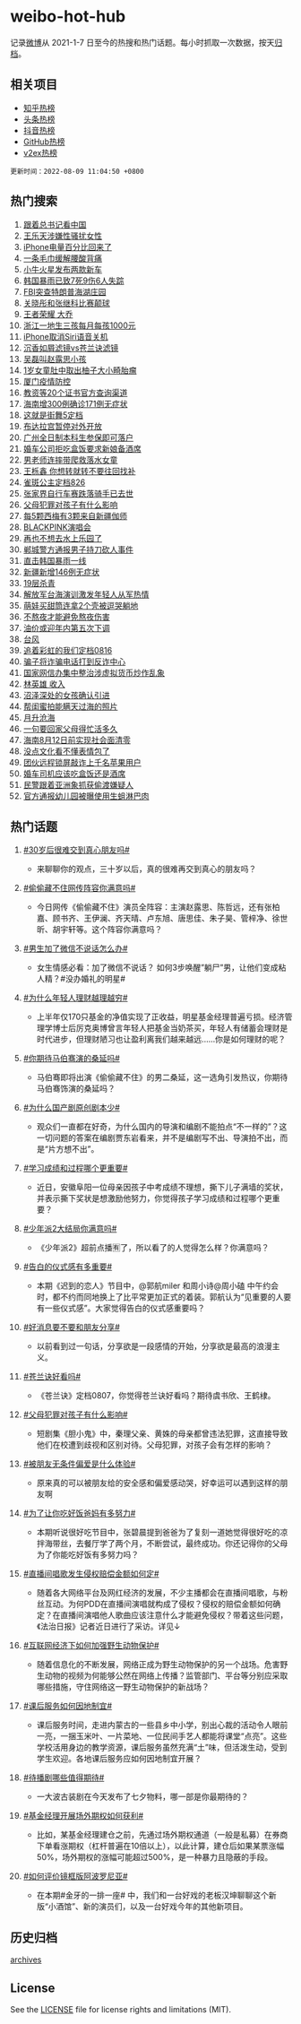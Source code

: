 # weibo-hot-hub

记录[微博](https://www.weibo.com)从 2021-1-7 日至今的热搜和热门话题。每小时抓取一次数据，按天[归档](archives)。

## 相关项目

- [知乎热榜](https://github.com/lonnyzhang423/zhihu-hot-hub)
- [头条热榜](https://github.com/lonnyzhang423/toutiao-hot-hub)
- [抖音热榜](https://github.com/lonnyzhang423/douyin-hot-hub)
- [GitHub热榜](https://github.com/lonnyzhang423/github-hot-hub)
- [v2ex热榜](https://github.com/lonnyzhang423/v2ex-hot-hub)


`更新时间：2022-08-09 11:04:50 +0800`

## 热门搜索

1. [跟着总书记看中国](https://m.weibo.cn/search?containerid=100103type%3D1%26t%3D10%26q%3D%23%E8%B7%9F%E7%9D%80%E6%80%BB%E4%B9%A6%E8%AE%B0%E7%9C%8B%E4%B8%AD%E5%9B%BD%23&stream_entry_id=51&isnewpage=1&extparam=seat%3D1%26cate%3D10103%26dgr%3D0%26filter_type%3Drealtimehot%26c_type%3D51%26pos%3D0%26display_time%3D1660014289%26pre_seqid%3D166001428925601863295&luicode=10000011&lfid=106003type%253D25%2526t%253D3%2526disable_hot%253D1%2526filter_type%253Drealtimehot)
1. [王乐天涉嫌性骚扰女性](https://m.weibo.cn/search?containerid=100103type%3D1%26t%3D10%26q%3D%23%E7%8E%8B%E4%B9%90%E5%A4%A9%E6%B6%89%E5%AB%8C%E6%80%A7%E9%AA%9A%E6%89%B0%E5%A5%B3%E6%80%A7%23&stream_entry_id=31&isnewpage=1&extparam=seat%3D1%26cate%3D0%26flag%3D1%26pos%3D0%26realpos%3D1%26dgr%3D0%26filter_type%3Drealtimehot%26c_type%3D31%26lcate%3D5001%26display_time%3D1660014289%26pre_seqid%3D166001428925601863295&luicode=10000011&lfid=106003type%253D25%2526t%253D3%2526disable_hot%253D1%2526filter_type%253Drealtimehot)
1. [iPhone电量百分比回来了](https://m.weibo.cn/search?containerid=100103type%3D1%26t%3D10%26q%3D%23iPhone%E7%94%B5%E9%87%8F%E7%99%BE%E5%88%86%E6%AF%94%E5%9B%9E%E6%9D%A5%E4%BA%86%23&stream_entry_id=31&isnewpage=1&extparam=seat%3D1%26cate%3D0%26flag%3D2%26pos%3D1%26realpos%3D2%26dgr%3D0%26filter_type%3Drealtimehot%26c_type%3D31%26lcate%3D5001%26display_time%3D1660014289%26pre_seqid%3D166001428925601863295&luicode=10000011&lfid=106003type%253D25%2526t%253D3%2526disable_hot%253D1%2526filter_type%253Drealtimehot)
1. [一条毛巾缓解腰酸背痛](https://m.weibo.cn/search?containerid=100103type%3D1%26t%3D10%26q%3D%23%E4%B8%80%E6%9D%A1%E6%AF%9B%E5%B7%BE%E7%BC%93%E8%A7%A3%E8%85%B0%E9%85%B8%E8%83%8C%E7%97%9B%23&stream_entry_id=31&isnewpage=1&extparam=seat%3D1%26cate%3D0%26flag%3D16%26pos%3D2%26realpos%3D3%26dgr%3D0%26filter_type%3Drealtimehot%26c_type%3D31%26lcate%3D5001%26display_time%3D1660014289%26pre_seqid%3D166001428925601863295&luicode=10000011&lfid=106003type%253D25%2526t%253D3%2526disable_hot%253D1%2526filter_type%253Drealtimehot)
1. [小牛火星发布两款新车](https://m.weibo.cn/search?containerid=100103type%3D1%26t%3D10%26q%3D%23%E5%B0%8F%E7%89%9B%E7%81%AB%E6%98%9F%E5%8F%91%E5%B8%83%E4%B8%A4%E6%AC%BE%E6%96%B0%E8%BD%A6%23&stream_entry_id=31&isnewpage=1&extparam=seat%3D1%26cate%3D0%26topic_ad%3D1%26pos%3D3%26adid%3D162125%26dgr%3D0%26filter_type%3Drealtimehot%26c_type%3D31%26lcate%3D5001%26display_time%3D1660014289%26pre_seqid%3D166001428925601863295&luicode=10000011&lfid=106003type%253D25%2526t%253D3%2526disable_hot%253D1%2526filter_type%253Drealtimehot)
1. [韩国暴雨已致7死9伤6人失踪](https://m.weibo.cn/search?containerid=100103type%3D1%26t%3D10%26q%3D%23%E9%9F%A9%E5%9B%BD%E6%9A%B4%E9%9B%A8%E5%B7%B2%E8%87%B47%E6%AD%BB9%E4%BC%A46%E4%BA%BA%E5%A4%B1%E8%B8%AA%23&stream_entry_id=31&isnewpage=1&extparam=seat%3D1%26cate%3D0%26flag%3D1%26pos%3D4%26realpos%3D4%26dgr%3D0%26filter_type%3Drealtimehot%26c_type%3D31%26lcate%3D5001%26display_time%3D1660014289%26pre_seqid%3D166001428925601863295&luicode=10000011&lfid=106003type%253D25%2526t%253D3%2526disable_hot%253D1%2526filter_type%253Drealtimehot)
1. [FBI突查特朗普海湖庄园](https://m.weibo.cn/search?containerid=100103type%3D1%26t%3D10%26q%3D%23FBI%E7%AA%81%E6%9F%A5%E7%89%B9%E6%9C%97%E6%99%AE%E6%B5%B7%E6%B9%96%E5%BA%84%E5%9B%AD%23&stream_entry_id=31&isnewpage=1&extparam=seat%3D1%26cate%3D0%26flag%3D0%26pos%3D5%26realpos%3D5%26dgr%3D0%26filter_type%3Drealtimehot%26c_type%3D31%26lcate%3D5001%26display_time%3D1660014289%26pre_seqid%3D166001428925601863295&luicode=10000011&lfid=106003type%253D25%2526t%253D3%2526disable_hot%253D1%2526filter_type%253Drealtimehot)
1. [关晓彤和张继科比赛颠球](https://m.weibo.cn/search?containerid=100103type%3D1%26t%3D10%26q%3D%23%E5%85%B3%E6%99%93%E5%BD%A4%E5%92%8C%E5%BC%A0%E7%BB%A7%E7%A7%91%E6%AF%94%E8%B5%9B%E9%A2%A0%E7%90%83%23&stream_entry_id=31&isnewpage=1&extparam=seat%3D1%26cate%3D0%26flag%3D1%26pos%3D6%26realpos%3D6%26dgr%3D0%26filter_type%3Drealtimehot%26c_type%3D31%26lcate%3D5001%26display_time%3D1660014289%26pre_seqid%3D166001428925601863295&luicode=10000011&lfid=106003type%253D25%2526t%253D3%2526disable_hot%253D1%2526filter_type%253Drealtimehot)
1. [王者荣耀 大乔](https://m.weibo.cn/search?containerid=100103type%3D1%26t%3D10%26q%3D%E7%8E%8B%E8%80%85%E8%8D%A3%E8%80%80+%E5%A4%A7%E4%B9%94&stream_entry_id=31&isnewpage=1&extparam=seat%3D1%26cate%3D0%26flag%3D0%26pos%3D7%26realpos%3D7%26dgr%3D0%26filter_type%3Drealtimehot%26c_type%3D31%26lcate%3D5001%26display_time%3D1660014289%26pre_seqid%3D166001428925601863295&luicode=10000011&lfid=106003type%253D25%2526t%253D3%2526disable_hot%253D1%2526filter_type%253Drealtimehot)
1. [浙江一地生三孩每月每孩1000元](https://m.weibo.cn/search?containerid=100103type%3D1%26t%3D10%26q%3D%23%E6%B5%99%E6%B1%9F%E4%B8%80%E5%9C%B0%E7%94%9F%E4%B8%89%E5%AD%A9%E6%AF%8F%E6%9C%88%E6%AF%8F%E5%AD%A91000%E5%85%83%23&stream_entry_id=31&isnewpage=1&extparam=seat%3D1%26cate%3D0%26flag%3D0%26pos%3D8%26realpos%3D8%26dgr%3D0%26filter_type%3Drealtimehot%26c_type%3D31%26lcate%3D5001%26display_time%3D1660014289%26pre_seqid%3D166001428925601863295&luicode=10000011&lfid=106003type%253D25%2526t%253D3%2526disable_hot%253D1%2526filter_type%253Drealtimehot)
1. [iPhone取消Siri语音关机](https://m.weibo.cn/search?containerid=100103type%3D1%26t%3D10%26q%3D%23iPhone%E5%8F%96%E6%B6%88Siri%E8%AF%AD%E9%9F%B3%E5%85%B3%E6%9C%BA%23&stream_entry_id=31&isnewpage=1&extparam=seat%3D1%26cate%3D0%26flag%3D0%26pos%3D9%26realpos%3D9%26dgr%3D0%26filter_type%3Drealtimehot%26c_type%3D31%26lcate%3D5001%26display_time%3D1660014289%26pre_seqid%3D166001428925601863295&luicode=10000011&lfid=106003type%253D25%2526t%253D3%2526disable_hot%253D1%2526filter_type%253Drealtimehot)
1. [沉香如屑滤镜vs苍兰诀滤镜](https://m.weibo.cn/search?containerid=100103type%3D1%26t%3D10%26q%3D%23%E6%B2%89%E9%A6%99%E5%A6%82%E5%B1%91%E6%BB%A4%E9%95%9Cvs%E8%8B%8D%E5%85%B0%E8%AF%80%E6%BB%A4%E9%95%9C%23&stream_entry_id=31&isnewpage=1&extparam=seat%3D1%26cate%3D0%26flag%3D0%26pos%3D10%26realpos%3D10%26dgr%3D0%26filter_type%3Drealtimehot%26c_type%3D31%26lcate%3D5001%26display_time%3D1660014289%26pre_seqid%3D166001428925601863295&luicode=10000011&lfid=106003type%253D25%2526t%253D3%2526disable_hot%253D1%2526filter_type%253Drealtimehot)
1. [吴磊叫赵露思小孩](https://m.weibo.cn/search?containerid=100103type%3D1%26t%3D10%26q%3D%E5%90%B4%E7%A3%8A%E5%8F%AB%E8%B5%B5%E9%9C%B2%E6%80%9D%E5%B0%8F%E5%AD%A9&stream_entry_id=31&isnewpage=1&extparam=seat%3D1%26cate%3D0%26flag%3D0%26pos%3D11%26realpos%3D11%26dgr%3D0%26filter_type%3Drealtimehot%26c_type%3D31%26lcate%3D5001%26display_time%3D1660014289%26pre_seqid%3D166001428925601863295&luicode=10000011&lfid=106003type%253D25%2526t%253D3%2526disable_hot%253D1%2526filter_type%253Drealtimehot)
1. [1岁女童肚中取出柚子大小畸胎瘤](https://m.weibo.cn/search?containerid=100103type%3D1%26t%3D10%26q%3D%231%E5%B2%81%E5%A5%B3%E7%AB%A5%E8%82%9A%E4%B8%AD%E5%8F%96%E5%87%BA%E6%9F%9A%E5%AD%90%E5%A4%A7%E5%B0%8F%E7%95%B8%E8%83%8E%E7%98%A4%23&stream_entry_id=31&isnewpage=1&extparam=seat%3D1%26cate%3D0%26flag%3D0%26pos%3D12%26realpos%3D12%26dgr%3D0%26filter_type%3Drealtimehot%26c_type%3D31%26lcate%3D5001%26display_time%3D1660014289%26pre_seqid%3D166001428925601863295&luicode=10000011&lfid=106003type%253D25%2526t%253D3%2526disable_hot%253D1%2526filter_type%253Drealtimehot)
1. [厦门疫情防控](https://m.weibo.cn/search?containerid=100103type%3D1%26t%3D10%26q%3D%E5%8E%A6%E9%97%A8%E7%96%AB%E6%83%85%E9%98%B2%E6%8E%A7&stream_entry_id=31&isnewpage=1&extparam=seat%3D1%26cate%3D0%26flag%3D1%26pos%3D13%26realpos%3D13%26dgr%3D0%26filter_type%3Drealtimehot%26c_type%3D31%26lcate%3D5001%26display_time%3D1660014289%26pre_seqid%3D166001428925601863295&luicode=10000011&lfid=106003type%253D25%2526t%253D3%2526disable_hot%253D1%2526filter_type%253Drealtimehot)
1. [教资等20个证书官方查询渠道](https://m.weibo.cn/search?containerid=100103type%3D1%26t%3D10%26q%3D%23%E6%95%99%E8%B5%84%E7%AD%8920%E4%B8%AA%E8%AF%81%E4%B9%A6%E5%AE%98%E6%96%B9%E6%9F%A5%E8%AF%A2%E6%B8%A0%E9%81%93%23&stream_entry_id=31&isnewpage=1&extparam=seat%3D1%26cate%3D0%26flag%3D1%26pos%3D14%26realpos%3D14%26dgr%3D0%26filter_type%3Drealtimehot%26c_type%3D31%26lcate%3D5001%26display_time%3D1660014289%26pre_seqid%3D166001428925601863295&luicode=10000011&lfid=106003type%253D25%2526t%253D3%2526disable_hot%253D1%2526filter_type%253Drealtimehot)
1. [海南增300例确诊171例无症状](https://m.weibo.cn/search?containerid=100103type%3D1%26t%3D10%26q%3D%23%E6%B5%B7%E5%8D%97%E5%A2%9E300%E4%BE%8B%E7%A1%AE%E8%AF%8A171%E4%BE%8B%E6%97%A0%E7%97%87%E7%8A%B6%23&stream_entry_id=31&isnewpage=1&extparam=seat%3D1%26cate%3D0%26flag%3D1%26pos%3D15%26realpos%3D15%26dgr%3D0%26filter_type%3Drealtimehot%26c_type%3D31%26lcate%3D5001%26display_time%3D1660014289%26pre_seqid%3D166001428925601863295&luicode=10000011&lfid=106003type%253D25%2526t%253D3%2526disable_hot%253D1%2526filter_type%253Drealtimehot)
1. [这就是街舞5定档](https://m.weibo.cn/search?containerid=100103type%3D1%26t%3D10%26q%3D%23%E8%BF%99%E5%B0%B1%E6%98%AF%E8%A1%97%E8%88%9E5%E5%AE%9A%E6%A1%A3%23&stream_entry_id=31&isnewpage=1&extparam=seat%3D1%26cate%3D0%26flag%3D1%26pos%3D16%26realpos%3D16%26dgr%3D0%26filter_type%3Drealtimehot%26c_type%3D31%26lcate%3D5001%26display_time%3D1660014289%26pre_seqid%3D166001428925601863295&luicode=10000011&lfid=106003type%253D25%2526t%253D3%2526disable_hot%253D1%2526filter_type%253Drealtimehot)
1. [布达拉宫暂停对外开放](https://m.weibo.cn/search?containerid=100103type%3D1%26t%3D10%26q%3D%23%E5%B8%83%E8%BE%BE%E6%8B%89%E5%AE%AB%E6%9A%82%E5%81%9C%E5%AF%B9%E5%A4%96%E5%BC%80%E6%94%BE%23&stream_entry_id=31&isnewpage=1&extparam=seat%3D1%26cate%3D0%26flag%3D1%26pos%3D17%26realpos%3D17%26dgr%3D0%26filter_type%3Drealtimehot%26c_type%3D31%26lcate%3D5001%26display_time%3D1660014289%26pre_seqid%3D166001428925601863295&luicode=10000011&lfid=106003type%253D25%2526t%253D3%2526disable_hot%253D1%2526filter_type%253Drealtimehot)
1. [广州全日制本科生参保即可落户](https://m.weibo.cn/search?containerid=100103type%3D1%26t%3D10%26q%3D%23%E5%B9%BF%E5%B7%9E%E5%85%A8%E6%97%A5%E5%88%B6%E6%9C%AC%E7%A7%91%E7%94%9F%E5%8F%82%E4%BF%9D%E5%8D%B3%E5%8F%AF%E8%90%BD%E6%88%B7%23&stream_entry_id=31&isnewpage=1&extparam=seat%3D1%26cate%3D0%26flag%3D1%26pos%3D18%26realpos%3D18%26dgr%3D0%26filter_type%3Drealtimehot%26c_type%3D31%26lcate%3D5001%26display_time%3D1660014289%26pre_seqid%3D166001428925601863295&luicode=10000011&lfid=106003type%253D25%2526t%253D3%2526disable_hot%253D1%2526filter_type%253Drealtimehot)
1. [婚车公司拒吃盒饭要求新娘备酒席](https://m.weibo.cn/search?containerid=100103type%3D1%26t%3D10%26q%3D%23%E5%A9%9A%E8%BD%A6%E5%85%AC%E5%8F%B8%E6%8B%92%E5%90%83%E7%9B%92%E9%A5%AD%E8%A6%81%E6%B1%82%E6%96%B0%E5%A8%98%E5%A4%87%E9%85%92%E5%B8%AD%23&stream_entry_id=31&isnewpage=1&extparam=seat%3D1%26cate%3D0%26flag%3D0%26pos%3D19%26realpos%3D19%26dgr%3D0%26filter_type%3Drealtimehot%26c_type%3D31%26lcate%3D5001%26display_time%3D1660014289%26pre_seqid%3D166001428925601863295&luicode=10000011&lfid=106003type%253D25%2526t%253D3%2526disable_hot%253D1%2526filter_type%253Drealtimehot)
1. [男老师连摔带爬救落水女童](https://m.weibo.cn/search?containerid=100103type%3D1%26t%3D10%26q%3D%23%E7%94%B7%E8%80%81%E5%B8%88%E8%BF%9E%E6%91%94%E5%B8%A6%E7%88%AC%E6%95%91%E8%90%BD%E6%B0%B4%E5%A5%B3%E7%AB%A5%23&stream_entry_id=31&isnewpage=1&extparam=seat%3D1%26cate%3D0%26flag%3D1%26pos%3D20%26realpos%3D20%26dgr%3D0%26filter_type%3Drealtimehot%26c_type%3D31%26lcate%3D5001%26display_time%3D1660014289%26pre_seqid%3D166001428925601863295&luicode=10000011&lfid=106003type%253D25%2526t%253D3%2526disable_hot%253D1%2526filter_type%253Drealtimehot)
1. [王栎鑫 你想转就转不要往回找补](https://m.weibo.cn/search?containerid=100103type%3D1%26t%3D10%26q%3D%E7%8E%8B%E6%A0%8E%E9%91%AB+%E4%BD%A0%E6%83%B3%E8%BD%AC%E5%B0%B1%E8%BD%AC%E4%B8%8D%E8%A6%81%E5%BE%80%E5%9B%9E%E6%89%BE%E8%A1%A5&stream_entry_id=31&isnewpage=1&extparam=seat%3D1%26cate%3D0%26flag%3D0%26pos%3D21%26realpos%3D21%26dgr%3D0%26filter_type%3Drealtimehot%26c_type%3D31%26lcate%3D5001%26display_time%3D1660014289%26pre_seqid%3D166001428925601863295&luicode=10000011&lfid=106003type%253D25%2526t%253D3%2526disable_hot%253D1%2526filter_type%253Drealtimehot)
1. [雀斑公主定档826](https://m.weibo.cn/search?containerid=100103type%3D1%26t%3D10%26q%3D%23%E9%9B%80%E6%96%91%E5%85%AC%E4%B8%BB%E5%AE%9A%E6%A1%A3826%23&stream_entry_id=31&isnewpage=1&extparam=seat%3D1%26cate%3D0%26flag%3D1%26pos%3D22%26realpos%3D22%26dgr%3D0%26filter_type%3Drealtimehot%26c_type%3D31%26lcate%3D5001%26display_time%3D1660014289%26pre_seqid%3D166001428925601863295&luicode=10000011&lfid=106003type%253D25%2526t%253D3%2526disable_hot%253D1%2526filter_type%253Drealtimehot)
1. [张家界自行车赛跌落骑手已去世](https://m.weibo.cn/search?containerid=100103type%3D1%26t%3D10%26q%3D%23%E5%BC%A0%E5%AE%B6%E7%95%8C%E8%87%AA%E8%A1%8C%E8%BD%A6%E8%B5%9B%E8%B7%8C%E8%90%BD%E9%AA%91%E6%89%8B%E5%B7%B2%E5%8E%BB%E4%B8%96%23&stream_entry_id=31&isnewpage=1&extparam=seat%3D1%26cate%3D0%26flag%3D0%26pos%3D23%26realpos%3D23%26dgr%3D0%26filter_type%3Drealtimehot%26c_type%3D31%26lcate%3D5001%26display_time%3D1660014289%26pre_seqid%3D166001428925601863295&luicode=10000011&lfid=106003type%253D25%2526t%253D3%2526disable_hot%253D1%2526filter_type%253Drealtimehot)
1. [父母犯罪对孩子有什么影响](https://m.weibo.cn/search?containerid=100103type%3D1%26t%3D10%26q%3D%23%E7%88%B6%E6%AF%8D%E7%8A%AF%E7%BD%AA%E5%AF%B9%E5%AD%A9%E5%AD%90%E6%9C%89%E4%BB%80%E4%B9%88%E5%BD%B1%E5%93%8D%23&stream_entry_id=31&isnewpage=1&extparam=seat%3D1%26cate%3D0%26flag%3D1%26pos%3D24%26realpos%3D24%26dgr%3D0%26filter_type%3Drealtimehot%26c_type%3D31%26lcate%3D5001%26display_time%3D1660014289%26pre_seqid%3D166001428925601863295&luicode=10000011&lfid=106003type%253D25%2526t%253D3%2526disable_hot%253D1%2526filter_type%253Drealtimehot)
1. [每5颗西梅有3颗来自新疆伽师](https://m.weibo.cn/search?containerid=100103type%3D1%26t%3D10%26q%3D%23%E6%AF%8F5%E9%A2%97%E8%A5%BF%E6%A2%85%E6%9C%893%E9%A2%97%E6%9D%A5%E8%87%AA%E6%96%B0%E7%96%86%E4%BC%BD%E5%B8%88%23&stream_entry_id=31&isnewpage=1&extparam=seat%3D1%26cate%3D0%26flag%3D1%26pos%3D25%26realpos%3D25%26dgr%3D0%26filter_type%3Drealtimehot%26c_type%3D31%26lcate%3D5001%26display_time%3D1660014289%26pre_seqid%3D166001428925601863295&luicode=10000011&lfid=106003type%253D25%2526t%253D3%2526disable_hot%253D1%2526filter_type%253Drealtimehot)
1. [BLACKPINK演唱会](https://m.weibo.cn/search?containerid=100103type%3D1%26t%3D10%26q%3D%23BLACKPINK%E6%BC%94%E5%94%B1%E4%BC%9A%23&stream_entry_id=31&isnewpage=1&extparam=seat%3D1%26cate%3D0%26flag%3D0%26pos%3D26%26realpos%3D26%26dgr%3D0%26filter_type%3Drealtimehot%26c_type%3D31%26lcate%3D5001%26display_time%3D1660014289%26pre_seqid%3D166001428925601863295&luicode=10000011&lfid=106003type%253D25%2526t%253D3%2526disable_hot%253D1%2526filter_type%253Drealtimehot)
1. [再也不想去水上乐园了](https://m.weibo.cn/search?containerid=100103type%3D1%26t%3D10%26q%3D%23%E5%86%8D%E4%B9%9F%E4%B8%8D%E6%83%B3%E5%8E%BB%E6%B0%B4%E4%B8%8A%E4%B9%90%E5%9B%AD%E4%BA%86%23&stream_entry_id=31&isnewpage=1&extparam=seat%3D1%26cate%3D0%26flag%3D0%26pos%3D27%26realpos%3D27%26dgr%3D0%26filter_type%3Drealtimehot%26c_type%3D31%26lcate%3D5001%26display_time%3D1660014289%26pre_seqid%3D166001428925601863295&luicode=10000011&lfid=106003type%253D25%2526t%253D3%2526disable_hot%253D1%2526filter_type%253Drealtimehot)
1. [郸城警方通报男子持刀砍人事件](https://m.weibo.cn/search?containerid=100103type%3D1%26t%3D10%26q%3D%23%E9%83%B8%E5%9F%8E%E8%AD%A6%E6%96%B9%E9%80%9A%E6%8A%A5%E7%94%B7%E5%AD%90%E6%8C%81%E5%88%80%E7%A0%8D%E4%BA%BA%E4%BA%8B%E4%BB%B6%23&stream_entry_id=31&isnewpage=1&extparam=seat%3D1%26cate%3D0%26flag%3D0%26pos%3D28%26realpos%3D28%26dgr%3D0%26filter_type%3Drealtimehot%26c_type%3D31%26lcate%3D5001%26display_time%3D1660014289%26pre_seqid%3D166001428925601863295&luicode=10000011&lfid=106003type%253D25%2526t%253D3%2526disable_hot%253D1%2526filter_type%253Drealtimehot)
1. [直击韩国暴雨一线](https://m.weibo.cn/search?containerid=100103type%3D1%26t%3D10%26q%3D%23%E7%9B%B4%E5%87%BB%E9%9F%A9%E5%9B%BD%E6%9A%B4%E9%9B%A8%E4%B8%80%E7%BA%BF%23&stream_entry_id=31&isnewpage=1&extparam=seat%3D1%26cate%3D0%26flag%3D1%26pos%3D29%26realpos%3D29%26dgr%3D0%26filter_type%3Drealtimehot%26c_type%3D31%26lcate%3D5001%26display_time%3D1660014289%26pre_seqid%3D166001428925601863295&luicode=10000011&lfid=106003type%253D25%2526t%253D3%2526disable_hot%253D1%2526filter_type%253Drealtimehot)
1. [新疆新增146例无症状](https://m.weibo.cn/search?containerid=100103type%3D1%26t%3D10%26q%3D%23%E6%96%B0%E7%96%86%E6%96%B0%E5%A2%9E146%E4%BE%8B%E6%97%A0%E7%97%87%E7%8A%B6%23&stream_entry_id=31&isnewpage=1&extparam=seat%3D1%26cate%3D0%26flag%3D0%26pos%3D30%26realpos%3D30%26dgr%3D0%26filter_type%3Drealtimehot%26c_type%3D31%26lcate%3D5001%26display_time%3D1660014289%26pre_seqid%3D166001428925601863295&luicode=10000011&lfid=106003type%253D25%2526t%253D3%2526disable_hot%253D1%2526filter_type%253Drealtimehot)
1. [19层杀青](https://m.weibo.cn/search?containerid=100103type%3D1%26t%3D10%26q%3D%2319%E5%B1%82%E6%9D%80%E9%9D%92%23&stream_entry_id=31&isnewpage=1&extparam=seat%3D1%26cate%3D0%26flag%3D1%26pos%3D31%26realpos%3D31%26dgr%3D0%26filter_type%3Drealtimehot%26c_type%3D31%26lcate%3D5001%26display_time%3D1660014289%26pre_seqid%3D166001428925601863295&luicode=10000011&lfid=106003type%253D25%2526t%253D3%2526disable_hot%253D1%2526filter_type%253Drealtimehot)
1. [解放军台海演训激发年轻人从军热情](https://m.weibo.cn/search?containerid=100103type%3D1%26t%3D10%26q%3D%23%E8%A7%A3%E6%94%BE%E5%86%9B%E5%8F%B0%E6%B5%B7%E6%BC%94%E8%AE%AD%E6%BF%80%E5%8F%91%E5%B9%B4%E8%BD%BB%E4%BA%BA%E4%BB%8E%E5%86%9B%E7%83%AD%E6%83%85%23&stream_entry_id=31&isnewpage=1&extparam=seat%3D1%26cate%3D0%26flag%3D0%26pos%3D32%26realpos%3D32%26dgr%3D0%26filter_type%3Drealtimehot%26c_type%3D31%26lcate%3D5001%26display_time%3D1660014289%26pre_seqid%3D166001428925601863295&luicode=10000011&lfid=106003type%253D25%2526t%253D3%2526disable_hot%253D1%2526filter_type%253Drealtimehot)
1. [萌娃买甜筒连拿2个壳被逗哭躺地](https://m.weibo.cn/search?containerid=100103type%3D1%26t%3D10%26q%3D%23%E8%90%8C%E5%A8%83%E4%B9%B0%E7%94%9C%E7%AD%92%E8%BF%9E%E6%8B%BF2%E4%B8%AA%E5%A3%B3%E8%A2%AB%E9%80%97%E5%93%AD%E8%BA%BA%E5%9C%B0%23&stream_entry_id=31&isnewpage=1&extparam=seat%3D1%26cate%3D0%26flag%3D1%26pos%3D33%26realpos%3D33%26dgr%3D0%26filter_type%3Drealtimehot%26c_type%3D31%26lcate%3D5001%26display_time%3D1660014289%26pre_seqid%3D166001428925601863295&luicode=10000011&lfid=106003type%253D25%2526t%253D3%2526disable_hot%253D1%2526filter_type%253Drealtimehot)
1. [不熬夜才能避免熬夜伤害](https://m.weibo.cn/search?containerid=100103type%3D1%26t%3D10%26q%3D%23%E4%B8%8D%E7%86%AC%E5%A4%9C%E6%89%8D%E8%83%BD%E9%81%BF%E5%85%8D%E7%86%AC%E5%A4%9C%E4%BC%A4%E5%AE%B3%23&stream_entry_id=31&isnewpage=1&extparam=seat%3D1%26cate%3D0%26flag%3D1%26pos%3D34%26realpos%3D34%26dgr%3D0%26filter_type%3Drealtimehot%26c_type%3D31%26lcate%3D5001%26display_time%3D1660014289%26pre_seqid%3D166001428925601863295&luicode=10000011&lfid=106003type%253D25%2526t%253D3%2526disable_hot%253D1%2526filter_type%253Drealtimehot)
1. [油价或迎年内第五次下调](https://m.weibo.cn/search?containerid=100103type%3D1%26t%3D10%26q%3D%23%E6%B2%B9%E4%BB%B7%E6%88%96%E8%BF%8E%E5%B9%B4%E5%86%85%E7%AC%AC%E4%BA%94%E6%AC%A1%E4%B8%8B%E8%B0%83%23&stream_entry_id=31&isnewpage=1&extparam=seat%3D1%26cate%3D0%26flag%3D0%26pos%3D35%26realpos%3D35%26dgr%3D0%26filter_type%3Drealtimehot%26c_type%3D31%26lcate%3D5001%26display_time%3D1660014289%26pre_seqid%3D166001428925601863295&luicode=10000011&lfid=106003type%253D25%2526t%253D3%2526disable_hot%253D1%2526filter_type%253Drealtimehot)
1. [台风](https://m.weibo.cn/search?containerid=100103type%3D1%26t%3D10%26q%3D%23%E5%8F%B0%E9%A3%8E%23&stream_entry_id=31&isnewpage=1&extparam=seat%3D1%26cate%3D0%26flag%3D0%26pos%3D36%26realpos%3D36%26dgr%3D0%26filter_type%3Drealtimehot%26c_type%3D31%26lcate%3D5001%26display_time%3D1660014289%26pre_seqid%3D166001428925601863295&luicode=10000011&lfid=106003type%253D25%2526t%253D3%2526disable_hot%253D1%2526filter_type%253Drealtimehot)
1. [追着彩虹的我们定档0816](https://m.weibo.cn/search?containerid=100103type%3D1%26t%3D10%26q%3D%23%E8%BF%BD%E7%9D%80%E5%BD%A9%E8%99%B9%E7%9A%84%E6%88%91%E4%BB%AC%E5%AE%9A%E6%A1%A30816%23&stream_entry_id=31&isnewpage=1&extparam=seat%3D1%26cate%3D0%26flag%3D1%26pos%3D37%26realpos%3D37%26dgr%3D0%26filter_type%3Drealtimehot%26c_type%3D31%26lcate%3D5001%26display_time%3D1660014289%26pre_seqid%3D166001428925601863295&luicode=10000011&lfid=106003type%253D25%2526t%253D3%2526disable_hot%253D1%2526filter_type%253Drealtimehot)
1. [骗子将诈骗电话打到反诈中心](https://m.weibo.cn/search?containerid=100103type%3D1%26t%3D10%26q%3D%23%E9%AA%97%E5%AD%90%E5%B0%86%E8%AF%88%E9%AA%97%E7%94%B5%E8%AF%9D%E6%89%93%E5%88%B0%E5%8F%8D%E8%AF%88%E4%B8%AD%E5%BF%83%23&stream_entry_id=31&isnewpage=1&extparam=seat%3D1%26cate%3D0%26flag%3D1%26pos%3D38%26realpos%3D38%26dgr%3D0%26filter_type%3Drealtimehot%26c_type%3D31%26lcate%3D5001%26display_time%3D1660014289%26pre_seqid%3D166001428925601863295&luicode=10000011&lfid=106003type%253D25%2526t%253D3%2526disable_hot%253D1%2526filter_type%253Drealtimehot)
1. [国家网信办集中整治涉虚拟货币炒作乱象](https://m.weibo.cn/search?containerid=100103type%3D1%26t%3D10%26q%3D%23%E5%9B%BD%E5%AE%B6%E7%BD%91%E4%BF%A1%E5%8A%9E%E9%9B%86%E4%B8%AD%E6%95%B4%E6%B2%BB%E6%B6%89%E8%99%9A%E6%8B%9F%E8%B4%A7%E5%B8%81%E7%82%92%E4%BD%9C%E4%B9%B1%E8%B1%A1%23&stream_entry_id=31&isnewpage=1&extparam=seat%3D1%26cate%3D0%26flag%3D1%26pos%3D39%26realpos%3D39%26dgr%3D0%26filter_type%3Drealtimehot%26c_type%3D31%26lcate%3D5001%26display_time%3D1660014289%26pre_seqid%3D166001428925601863295&luicode=10000011&lfid=106003type%253D25%2526t%253D3%2526disable_hot%253D1%2526filter_type%253Drealtimehot)
1. [林英雄 收入](https://m.weibo.cn/search?containerid=100103type%3D1%26t%3D10%26q%3D%E6%9E%97%E8%8B%B1%E9%9B%84+%E6%94%B6%E5%85%A5&stream_entry_id=31&isnewpage=1&extparam=seat%3D1%26cate%3D0%26flag%3D1%26pos%3D40%26realpos%3D40%26dgr%3D0%26filter_type%3Drealtimehot%26c_type%3D31%26lcate%3D5001%26display_time%3D1660014289%26pre_seqid%3D166001428925601863295&luicode=10000011&lfid=106003type%253D25%2526t%253D3%2526disable_hot%253D1%2526filter_type%253Drealtimehot)
1. [沼泽深处的女孩确认引进](https://m.weibo.cn/search?containerid=100103type%3D1%26t%3D10%26q%3D%23%E6%B2%BC%E6%B3%BD%E6%B7%B1%E5%A4%84%E7%9A%84%E5%A5%B3%E5%AD%A9%E7%A1%AE%E8%AE%A4%E5%BC%95%E8%BF%9B%23&stream_entry_id=31&isnewpage=1&extparam=seat%3D1%26cate%3D0%26flag%3D1%26pos%3D41%26realpos%3D41%26dgr%3D0%26filter_type%3Drealtimehot%26c_type%3D31%26lcate%3D5001%26display_time%3D1660014289%26pre_seqid%3D166001428925601863295&luicode=10000011&lfid=106003type%253D25%2526t%253D3%2526disable_hot%253D1%2526filter_type%253Drealtimehot)
1. [帮闺蜜拍能瞒天过海的照片](https://m.weibo.cn/search?containerid=100103type%3D1%26t%3D10%26q%3D%23%E5%B8%AE%E9%97%BA%E8%9C%9C%E6%8B%8D%E8%83%BD%E7%9E%92%E5%A4%A9%E8%BF%87%E6%B5%B7%E7%9A%84%E7%85%A7%E7%89%87%23&stream_entry_id=31&isnewpage=1&extparam=seat%3D1%26cate%3D0%26flag%3D1%26pos%3D42%26realpos%3D42%26dgr%3D0%26filter_type%3Drealtimehot%26c_type%3D31%26lcate%3D5001%26display_time%3D1660014289%26pre_seqid%3D166001428925601863295&luicode=10000011&lfid=106003type%253D25%2526t%253D3%2526disable_hot%253D1%2526filter_type%253Drealtimehot)
1. [月升沧海](http://m.weibo.cn/c/wbox?&id=j84w2uenjc&roomid=11423&q=%23%E6%9C%88%E5%8D%87%E6%B2%A7%E6%B5%B7%23&extparam=seat%3D1%26cate%3D0%26flag%3D1%26pos%3D43%26realpos%3D43%26dgr%3D0%26filter_type%3Drealtimehot%26c_type%3D31%26lcate%3D5001%26display_time%3D1660014289%26pre_seqid%3D166001428925601863295&luicode=10000011&lfid=106003type%253D25%2526t%253D3%2526disable_hot%253D1%2526filter_type%253Drealtimehot)
1. [一句要回家父母得忙活多久](https://m.weibo.cn/search?containerid=100103type%3D1%26t%3D10%26q%3D%23%E4%B8%80%E5%8F%A5%E8%A6%81%E5%9B%9E%E5%AE%B6%E7%88%B6%E6%AF%8D%E5%BE%97%E5%BF%99%E6%B4%BB%E5%A4%9A%E4%B9%85%23&stream_entry_id=31&isnewpage=1&extparam=seat%3D1%26cate%3D0%26flag%3D0%26pos%3D44%26realpos%3D44%26dgr%3D0%26filter_type%3Drealtimehot%26c_type%3D31%26lcate%3D5001%26display_time%3D1660014289%26pre_seqid%3D166001428925601863295&luicode=10000011&lfid=106003type%253D25%2526t%253D3%2526disable_hot%253D1%2526filter_type%253Drealtimehot)
1. [海南8月12日前实现社会面清零](https://m.weibo.cn/search?containerid=100103type%3D1%26t%3D10%26q%3D%23%E6%B5%B7%E5%8D%978%E6%9C%8812%E6%97%A5%E5%89%8D%E5%AE%9E%E7%8E%B0%E7%A4%BE%E4%BC%9A%E9%9D%A2%E6%B8%85%E9%9B%B6%23&stream_entry_id=31&isnewpage=1&extparam=seat%3D1%26cate%3D0%26flag%3D0%26pos%3D45%26realpos%3D45%26dgr%3D0%26filter_type%3Drealtimehot%26c_type%3D31%26lcate%3D5001%26display_time%3D1660014289%26pre_seqid%3D166001428925601863295&luicode=10000011&lfid=106003type%253D25%2526t%253D3%2526disable_hot%253D1%2526filter_type%253Drealtimehot)
1. [没点文化看不懂表情包了](https://m.weibo.cn/search?containerid=100103type%3D1%26t%3D10%26q%3D%23%E6%B2%A1%E7%82%B9%E6%96%87%E5%8C%96%E7%9C%8B%E4%B8%8D%E6%87%82%E8%A1%A8%E6%83%85%E5%8C%85%E4%BA%86%23&stream_entry_id=31&isnewpage=1&extparam=seat%3D1%26cate%3D0%26flag%3D0%26pos%3D46%26realpos%3D46%26dgr%3D0%26filter_type%3Drealtimehot%26c_type%3D31%26lcate%3D5001%26display_time%3D1660014289%26pre_seqid%3D166001428925601863295&luicode=10000011&lfid=106003type%253D25%2526t%253D3%2526disable_hot%253D1%2526filter_type%253Drealtimehot)
1. [团伙远程锁屏敲诈上千名苹果用户](https://m.weibo.cn/search?containerid=100103type%3D1%26t%3D10%26q%3D%23%E5%9B%A2%E4%BC%99%E8%BF%9C%E7%A8%8B%E9%94%81%E5%B1%8F%E6%95%B2%E8%AF%88%E4%B8%8A%E5%8D%83%E5%90%8D%E8%8B%B9%E6%9E%9C%E7%94%A8%E6%88%B7%23&stream_entry_id=31&isnewpage=1&extparam=seat%3D1%26cate%3D0%26flag%3D1%26pos%3D47%26realpos%3D47%26dgr%3D0%26filter_type%3Drealtimehot%26c_type%3D31%26lcate%3D5001%26display_time%3D1660014289%26pre_seqid%3D166001428925601863295&luicode=10000011&lfid=106003type%253D25%2526t%253D3%2526disable_hot%253D1%2526filter_type%253Drealtimehot)
1. [婚车司机应该吃盒饭还是酒席](https://m.weibo.cn/search?containerid=100103type%3D1%26t%3D10%26q%3D%23%E5%A9%9A%E8%BD%A6%E5%8F%B8%E6%9C%BA%E5%BA%94%E8%AF%A5%E5%90%83%E7%9B%92%E9%A5%AD%E8%BF%98%E6%98%AF%E9%85%92%E5%B8%AD%23&stream_entry_id=31&isnewpage=1&extparam=seat%3D1%26cate%3D0%26flag%3D1%26pos%3D48%26realpos%3D48%26dgr%3D0%26filter_type%3Drealtimehot%26c_type%3D31%26lcate%3D5001%26display_time%3D1660014289%26pre_seqid%3D166001428925601863295&luicode=10000011&lfid=106003type%253D25%2526t%253D3%2526disable_hot%253D1%2526filter_type%253Drealtimehot)
1. [民警跟着亚洲象抓获偷渡嫌疑人](https://m.weibo.cn/search?containerid=100103type%3D1%26t%3D10%26q%3D%23%E6%B0%91%E8%AD%A6%E8%B7%9F%E7%9D%80%E4%BA%9A%E6%B4%B2%E8%B1%A1%E6%8A%93%E8%8E%B7%E5%81%B7%E6%B8%A1%E5%AB%8C%E7%96%91%E4%BA%BA%23&stream_entry_id=31&isnewpage=1&extparam=seat%3D1%26cate%3D0%26flag%3D1%26pos%3D49%26realpos%3D49%26dgr%3D0%26filter_type%3Drealtimehot%26c_type%3D31%26lcate%3D5001%26display_time%3D1660014289%26pre_seqid%3D166001428925601863295&luicode=10000011&lfid=106003type%253D25%2526t%253D3%2526disable_hot%253D1%2526filter_type%253Drealtimehot)
1. [官方通报幼儿园被曝使用生蛆淋巴肉](https://m.weibo.cn/search?containerid=100103type%3D1%26t%3D10%26q%3D%23%E5%AE%98%E6%96%B9%E9%80%9A%E6%8A%A5%E5%B9%BC%E5%84%BF%E5%9B%AD%E8%A2%AB%E6%9B%9D%E4%BD%BF%E7%94%A8%E7%94%9F%E8%9B%86%E6%B7%8B%E5%B7%B4%E8%82%89%23&stream_entry_id=31&isnewpage=1&extparam=seat%3D1%26cate%3D0%26flag%3D0%26pos%3D50%26realpos%3D50%26dgr%3D0%26filter_type%3Drealtimehot%26c_type%3D31%26lcate%3D5001%26display_time%3D1660014289%26pre_seqid%3D166001428925601863295&luicode=10000011&lfid=106003type%253D25%2526t%253D3%2526disable_hot%253D1%2526filter_type%253Drealtimehot)

## 热门话题

1. [#30岁后很难交到真心朋友吗#](https://m.weibo.cn/search?containerid=231522type%3D1%26t%3D10%26q%3D%2330%E5%B2%81%E5%90%8E%E5%BE%88%E9%9A%BE%E4%BA%A4%E5%88%B0%E7%9C%9F%E5%BF%83%E6%9C%8B%E5%8F%8B%E5%90%97%23&stream_entry_id=128&isnewpage=1&extparam=seat%3D1%26cate%3D5004%26dgr%3D0%26unitid%3D1659957997683%26lcate%3D5004%26c_type%3D128%26pos%3D1-0-0%26display_time%3D1660014290%26pre_seqid%3D1660014290371014642283&luicode=10000011&lfid=231648_-_4)
    - 来聊聊你的观点，三十岁以后，真的很难再交到真心的朋友吗？

1. [#偷偷藏不住网传阵容你满意吗#](https://m.weibo.cn/search?containerid=231522type%3D1%26t%3D10%26q%3D%23%E5%81%B7%E5%81%B7%E8%97%8F%E4%B8%8D%E4%BD%8F%E7%BD%91%E4%BC%A0%E9%98%B5%E5%AE%B9%E4%BD%A0%E6%BB%A1%E6%84%8F%E5%90%97%23&stream_entry_id=128&isnewpage=1&extparam=seat%3D1%26cate%3D5004%26dgr%3D0%26unitid%3D1659942675042%26lcate%3D5004%26c_type%3D128%26pos%3D1-0-1%26display_time%3D1660014290%26pre_seqid%3D1660014290371014642283&luicode=10000011&lfid=231648_-_4)
    - 今日网传《偷偷藏不住》演员全阵容：主演赵露思、陈哲远，还有张柏嘉、顾书齐、王伊澜、齐天晴、卢东旭、唐思佳、朱子昊、管梓净、徐世昕、胡宇轩等。这个阵容你满意吗？

1. [#男生加了微信不说话怎么办#](https://m.weibo.cn/search?containerid=231522type%3D1%26t%3D10%26q%3D%23%E7%94%B7%E7%94%9F%E5%8A%A0%E4%BA%86%E5%BE%AE%E4%BF%A1%E4%B8%8D%E8%AF%B4%E8%AF%9D%E6%80%8E%E4%B9%88%E5%8A%9E%23&stream_entry_id=128&isnewpage=1&extparam=seat%3D1%26cate%3D5004%26dgr%3D0%26unitid%3D1659959500216%26lcate%3D5004%26c_type%3D128%26pos%3D1-0-2%26display_time%3D1660014290%26pre_seqid%3D1660014290371014642283&luicode=10000011&lfid=231648_-_4)
    - 女生情感必看：加了微信不说话？
如何3步唤醒”躺尸”男，让他们变成粘人精？#没办婚礼的明星#

1. [#为什么年轻人理财越理越穷#](https://m.weibo.cn/search?containerid=231522type%3D1%26t%3D10%26q%3D%23%E4%B8%BA%E4%BB%80%E4%B9%88%E5%B9%B4%E8%BD%BB%E4%BA%BA%E7%90%86%E8%B4%A2%E8%B6%8A%E7%90%86%E8%B6%8A%E7%A9%B7%23&stream_entry_id=128&isnewpage=1&extparam=seat%3D1%26cate%3D5004%26dgr%3D0%26unitid%3D1659959496697%26lcate%3D5004%26c_type%3D128%26pos%3D1-0-3%26display_time%3D1660014290%26pre_seqid%3D1660014290371014642283&luicode=10000011&lfid=231648_-_4)
    - 上半年仅170只基金的净值实现了正收益，明星基金经理普遍亏损。经济管理学博士后厉克奥博曾言年轻人把基金当奶茶买，年轻人有储蓄会理财是时代进步，但理财陋习也让盈利离我们越来越远......你是如何理财的呢？

1. [#你期待马伯骞演的桑延吗#](https://m.weibo.cn/search?containerid=231522type%3D1%26t%3D10%26q%3D%23%E4%BD%A0%E6%9C%9F%E5%BE%85%E9%A9%AC%E4%BC%AF%E9%AA%9E%E6%BC%94%E7%9A%84%E6%A1%91%E5%BB%B6%E5%90%97%23&stream_entry_id=128&isnewpage=1&extparam=seat%3D1%26cate%3D5004%26dgr%3D0%26unitid%3D1659952912437%26lcate%3D5004%26c_type%3D128%26pos%3D1-0-4%26display_time%3D1660014290%26pre_seqid%3D1660014290371014642283&luicode=10000011&lfid=231648_-_4)
    - 马伯骞即将出演《偷偷藏不住》的男二桑延，这一选角引发热议，你期待马伯骞饰演的桑延吗？

1. [#为什么国产剧原创剧本少#](https://m.weibo.cn/search?containerid=231522type%3D1%26t%3D10%26q%3D%23%E4%B8%BA%E4%BB%80%E4%B9%88%E5%9B%BD%E4%BA%A7%E5%89%A7%E5%8E%9F%E5%88%9B%E5%89%A7%E6%9C%AC%E5%B0%91%23&stream_entry_id=128&isnewpage=1&extparam=seat%3D1%26cate%3D5004%26dgr%3D0%26unitid%3Dm1660014040%26lcate%3D5004%26c_type%3D128%26pos%3D1-0-5%26display_time%3D1660014290%26pre_seqid%3D1660014290371014642283&luicode=10000011&lfid=231648_-_4)
    - 观众们一直都在好奇，为什么国内的导演和编剧不能拍点“不一样的”？这一切问题的答案在编剧贾东岩看来，并不是编剧写不出、导演拍不出，而是“片方想不出”。

1. [#学习成绩和过程哪个更重要#](https://m.weibo.cn/search?containerid=231522type%3D1%26t%3D10%26q%3D%23%E5%AD%A6%E4%B9%A0%E6%88%90%E7%BB%A9%E5%92%8C%E8%BF%87%E7%A8%8B%E5%93%AA%E4%B8%AA%E6%9B%B4%E9%87%8D%E8%A6%81%23&stream_entry_id=128&isnewpage=1&extparam=seat%3D1%26cate%3D5004%26dgr%3D0%26unitid%3D1659948399748%26lcate%3D5004%26c_type%3D128%26pos%3D1-0-6%26display_time%3D1660014290%26pre_seqid%3D1660014290371014642283&luicode=10000011&lfid=231648_-_4)
    - 近日，安徽阜阳一位母亲因孩子中考成绩不理想，撕下儿子满墙的奖状，并表示撕下奖状是想激励他努力，你觉得孩子学习成绩和过程哪个更重要？

1. [#少年派2大结局你满意吗#](https://m.weibo.cn/search?containerid=231522type%3D1%26t%3D10%26q%3D%23%E5%B0%91%E5%B9%B4%E6%B4%BE2%E5%A4%A7%E7%BB%93%E5%B1%80%E4%BD%A0%E6%BB%A1%E6%84%8F%E5%90%97%23&stream_entry_id=128&isnewpage=1&extparam=seat%3D1%26cate%3D5004%26dgr%3D0%26unitid%3D1659867358867%26lcate%3D5004%26c_type%3D128%26pos%3D1-0-7%26display_time%3D1660014290%26pre_seqid%3D1660014290371014642283&luicode=10000011&lfid=231648_-_4)
    - 《少年派2》超前点播🈶了，所以看了的人觉得怎么样？你满意吗？

1. [#告白的仪式感有多重要#](https://m.weibo.cn/search?containerid=231522type%3D1%26t%3D10%26q%3D%23%E5%91%8A%E7%99%BD%E7%9A%84%E4%BB%AA%E5%BC%8F%E6%84%9F%E6%9C%89%E5%A4%9A%E9%87%8D%E8%A6%81%23&stream_entry_id=128&isnewpage=1&extparam=seat%3D1%26cate%3D5004%26dgr%3D0%26unitid%3D1659854156537%26lcate%3D5004%26c_type%3D128%26pos%3D1-0-8%26display_time%3D1660014290%26pre_seqid%3D1660014290371014642283&luicode=10000011&lfid=231648_-_4)
    - 本期《迟到的恋人》节目中，@郭航miler 和周小诗@周小磕 中午约会时，都不约而同地换上了比平常更加正式的着装。郭航认为“见重要的人要有一些仪式感”。大家觉得告白的仪式感重要吗？

1. [#好消息要不要和朋友分享#](https://m.weibo.cn/search?containerid=231522type%3D1%26t%3D10%26q%3D%23%E5%A5%BD%E6%B6%88%E6%81%AF%E8%A6%81%E4%B8%8D%E8%A6%81%E5%92%8C%E6%9C%8B%E5%8F%8B%E5%88%86%E4%BA%AB%23&stream_entry_id=128&isnewpage=1&extparam=seat%3D1%26cate%3D5004%26dgr%3D0%26unitid%3D1659874261349%26lcate%3D5004%26c_type%3D128%26pos%3D1-0-9%26display_time%3D1660014290%26pre_seqid%3D1660014290371014642283&luicode=10000011&lfid=231648_-_4)
    - 以前看到过一句话，分享欲是一段感情的开始，分享欲是最高的浪漫主义。

1. [#苍兰诀好看吗#](https://m.weibo.cn/search?containerid=231522type%3D1%26t%3D10%26q%3D%23%E8%8B%8D%E5%85%B0%E8%AF%80%E5%A5%BD%E7%9C%8B%E5%90%97%23&stream_entry_id=128&isnewpage=1&extparam=seat%3D1%26cate%3D5004%26dgr%3D0%26unitid%3D1659876364750%26lcate%3D5004%26c_type%3D128%26pos%3D1-0-10%26display_time%3D1660014290%26pre_seqid%3D1660014290371014642283&luicode=10000011&lfid=231648_-_4)
    - 《苍兰诀》定档0807，你觉得苍兰诀好看吗？期待虞书欣、王鹤棣。

1. [#父母犯罪对孩子有什么影响#](https://m.weibo.cn/search?containerid=231522type%3D1%26t%3D10%26q%3D%23%E7%88%B6%E6%AF%8D%E7%8A%AF%E7%BD%AA%E5%AF%B9%E5%AD%A9%E5%AD%90%E6%9C%89%E4%BB%80%E4%B9%88%E5%BD%B1%E5%93%8D%23&stream_entry_id=128&isnewpage=1&extparam=seat%3D1%26cate%3D5004%26dgr%3D0%26unitid%3D1660010803394%26lcate%3D5004%26c_type%3D128%26pos%3D1-0-11%26display_time%3D1660014290%26pre_seqid%3D1660014290371014642283&luicode=10000011&lfid=231648_-_4)
    - 短剧集《胆小鬼》中，秦理父亲、黄姝的母亲都曾违法犯罪，这直接导致他们在校遭到歧视和区别对待。父母犯罪，对孩子会有怎样的影响？

1. [#被朋友无条件偏爱是什么体验#](https://m.weibo.cn/search?containerid=231522type%3D1%26t%3D10%26q%3D%23%E8%A2%AB%E6%9C%8B%E5%8F%8B%E6%97%A0%E6%9D%A1%E4%BB%B6%E5%81%8F%E7%88%B1%E6%98%AF%E4%BB%80%E4%B9%88%E4%BD%93%E9%AA%8C%23&stream_entry_id=128&isnewpage=1&extparam=seat%3D1%26cate%3D5004%26dgr%3D0%26unitid%3Dm1660014039%26lcate%3D5004%26c_type%3D128%26pos%3D1-0-12%26display_time%3D1660014290%26pre_seqid%3D1660014290371014642283&luicode=10000011&lfid=231648_-_4)
    - 原来真的可以被朋友给的安全感和偏爱感动哭，好幸运可以遇到这样的朋友啊

1. [#为了让你吃好饭爸妈有多努力#](https://m.weibo.cn/search?containerid=231522type%3D1%26t%3D10%26q%3D%23%E4%B8%BA%E4%BA%86%E8%AE%A9%E4%BD%A0%E5%90%83%E5%A5%BD%E9%A5%AD%E7%88%B8%E5%A6%88%E6%9C%89%E5%A4%9A%E5%8A%AA%E5%8A%9B%23&stream_entry_id=128&isnewpage=1&extparam=seat%3D1%26cate%3D5004%26dgr%3D0%26unitid%3Dm1660014037%26lcate%3D5004%26c_type%3D128%26pos%3D1-0-13%26display_time%3D1660014290%26pre_seqid%3D1660014290371014642283&luicode=10000011&lfid=231648_-_4)
    - 本期听说很好吃节目中，张碧晨提到爸爸为了复刻一道她觉得很好吃的凉拌海带丝，去餐厅学了两个月，不断尝试，最终成功。你还记得你的父母为了你能吃好饭有多努力吗？

1. [#直播间唱歌发生侵权赔偿金额如何定#](https://m.weibo.cn/search?containerid=231522type%3D1%26t%3D10%26q%3D%23%E7%9B%B4%E6%92%AD%E9%97%B4%E5%94%B1%E6%AD%8C%E5%8F%91%E7%94%9F%E4%BE%B5%E6%9D%83%E8%B5%94%E5%81%BF%E9%87%91%E9%A2%9D%E5%A6%82%E4%BD%95%E5%AE%9A%23&stream_entry_id=128&isnewpage=1&extparam=seat%3D1%26cate%3D5004%26dgr%3D0%26unitid%3Dm1660014015%26lcate%3D5004%26c_type%3D128%26pos%3D1-0-14%26display_time%3D1660014290%26pre_seqid%3D1660014290371014642283&luicode=10000011&lfid=231648_-_4)
    - 随着各大网络平台及网红经济的发展，不少主播都会在直播间唱歌，与粉丝互动。为何PDD在直播间演唱就构成了侵权？侵权的赔偿金额如何确定？在直播间演唱他人歌曲应该注意什么才能避免侵权？带着这些问题，《法治日报》记者近日进行了采访。详见↓

1. [#互联网经济下如何加强野生动物保护#](https://m.weibo.cn/search?containerid=231522type%3D1%26t%3D10%26q%3D%23%E4%BA%92%E8%81%94%E7%BD%91%E7%BB%8F%E6%B5%8E%E4%B8%8B%E5%A6%82%E4%BD%95%E5%8A%A0%E5%BC%BA%E9%87%8E%E7%94%9F%E5%8A%A8%E7%89%A9%E4%BF%9D%E6%8A%A4%23&stream_entry_id=128&isnewpage=1&extparam=seat%3D1%26cate%3D5004%26dgr%3D0%26unitid%3D1659962509358%26lcate%3D5004%26c_type%3D128%26pos%3D1-0-15%26display_time%3D1660014290%26pre_seqid%3D1660014290371014642283&luicode=10000011&lfid=231648_-_4)
    - 随着信息化的不断发展，网络正成为野生动物保护的另一个战场。危害野生动物的视频为何能够公然在网络上传播？监管部门、平台等分别应采取哪些措施，守住网络这一野生动物保护的新战场？

1. [#课后服务如何因地制宜#](https://m.weibo.cn/search?containerid=231522type%3D1%26t%3D10%26q%3D%23%E8%AF%BE%E5%90%8E%E6%9C%8D%E5%8A%A1%E5%A6%82%E4%BD%95%E5%9B%A0%E5%9C%B0%E5%88%B6%E5%AE%9C%23&stream_entry_id=128&isnewpage=1&extparam=seat%3D1%26cate%3D5004%26dgr%3D0%26unitid%3D1659937874836%26lcate%3D5004%26c_type%3D128%26pos%3D1-0-16%26display_time%3D1660014290%26pre_seqid%3D1660014290371014642283&luicode=10000011&lfid=231648_-_4)
    - 课后服务时间，走进内蒙古的一些县乡中小学，别出心裁的活动令人眼前一亮，一捆玉米叶、一片菜地、一位民间手艺人都能将课堂“点亮”。这些学校活用身边的教学资源，课后服务虽然充满“土”味，但活泼生动，受到学生欢迎。各地课后服务应如何因地制宜开展？

1. [#待播剧哪些值得期待#](https://m.weibo.cn/search?containerid=231522type%3D1%26t%3D10%26q%3D%23%E5%BE%85%E6%92%AD%E5%89%A7%E5%93%AA%E4%BA%9B%E5%80%BC%E5%BE%97%E6%9C%9F%E5%BE%85%23&stream_entry_id=128&isnewpage=1&extparam=seat%3D1%26cate%3D5004%26dgr%3D0%26unitid%3Dm1660014022%26lcate%3D5004%26c_type%3D128%26pos%3D1-0-17%26display_time%3D1660014290%26pre_seqid%3D1660014290371014642283&luicode=10000011&lfid=231648_-_4)
    - 一大波古装剧在今天发布了七夕物料，哪一部是你最期待的？

1. [#基金经理开展场外期权如何获利#](https://m.weibo.cn/search?containerid=231522type%3D1%26t%3D10%26q%3D%23%E5%9F%BA%E9%87%91%E7%BB%8F%E7%90%86%E5%BC%80%E5%B1%95%E5%9C%BA%E5%A4%96%E6%9C%9F%E6%9D%83%E5%A6%82%E4%BD%95%E8%8E%B7%E5%88%A9%23&stream_entry_id=128&isnewpage=1&extparam=seat%3D1%26cate%3D5004%26dgr%3D0%26unitid%3D1660012312533%26lcate%3D5004%26c_type%3D128%26pos%3D1-0-18%26display_time%3D1660014290%26pre_seqid%3D1660014290371014642283&luicode=10000011&lfid=231648_-_4)
    - 比如，某基金经理建仓之前，先通过场外期权通道（一般是私募）在券商下单看涨期权（杠杆普遍在10倍以上），以此计算，建仓后如果某票涨幅50%，场外期权的涨幅可能超过500%，是一种暴力且隐蔽的手段。

1. [#如何评价镜框版阿波罗尼亚#](https://m.weibo.cn/search?containerid=231522type%3D1%26t%3D10%26q%3D%23%E5%A6%82%E4%BD%95%E8%AF%84%E4%BB%B7%E9%95%9C%E6%A1%86%E7%89%88%E9%98%BF%E6%B3%A2%E7%BD%97%E5%B0%BC%E4%BA%9A%23&stream_entry_id=128&isnewpage=1&extparam=seat%3D1%26cate%3D5004%26dgr%3D0%26unitid%3D1659946902328%26lcate%3D5004%26c_type%3D128%26pos%3D1-0-19%26display_time%3D1660014290%26pre_seqid%3D1660014290371014642283&luicode=10000011&lfid=231648_-_4)
    - 在本期#金牙的一排一座# 中，我们和一台好戏的老板汉坤聊聊这个新版“小酒馆”、新的演员们，以及一台好戏今年的其他新项目。


## 历史归档

[archives](archives)

## License

See the [LICENSE](LICENSE) file for license rights and limitations (MIT).
